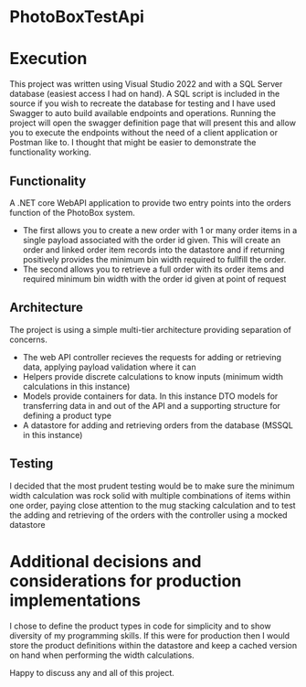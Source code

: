 # PhotoBoxTestApi

# Execution
This project was written using Visual Studio 2022 and with a SQL Server database (easiest access I had on hand). A SQL script is included in the source if you wish to recreate the database for testing and I have used Swagger to auto build available endpoints and operations. Running the project will open the swagger definition page that will present this and allow you to execute the endpoints without the need of a client application or Postman like to. I thought that might be easier to demonstrate the functionality working.

## Functionality
A .NET core WebAPI application to provide two entry points into the orders function of the PhotoBox system.

- The first allows you to create a new order with 1 or many order items in a single payload associated with the order id given. This will create an order and linked order item records into the datastore and if returning positively provides the minimum bin width required to fullfill the order.
- The second allows you to retrieve a full order with its order items and required minimum bin width with the order id given at point of request

## Architecture
The project is using a simple multi-tier architecture providing separation of concerns.
- The web API controller recieves the requests for adding or retrieving data, applying payload validation where it can
- Helpers provide discrete calculations to know inputs (minimum width calculations in this instance)
- Models provide containers for data. In this instance DTO models for transferring data in and out of the API and a supporting structure for defining a product type
- A datastore for adding and retrieving orders from the database (MSSQL in this instance)

## Testing
I decided that the most prudent testing would be to make sure the minimum width calculation was rock solid with multiple combinations of items within one order, paying close attention to the mug stacking calculation and to test the adding and retrieving of the orders with the controller using a mocked datastore

# Additional decisions and considerations for production implementations
I chose to define the product types in code for simplicity and to show diversity of my programming skills. If this were for production then I would store the product definitions within the datastore and keep a cached version on hand when performing the width calculations.

Happy to discuss any and all of this project.

